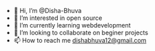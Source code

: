 - 👋 Hi, I’m @Disha-Bhuva
- 👀 I’m interested in open source
- 🌱 I’m currently learning webdevelopment
- 💞️ I’m looking to collaborate on beginer projects
- 📫 How to reach me dishabhuva12@gmail.com

<!---
Disha-Bhuva/Disha-Bhuva is a ✨ special ✨ repository because its `README.md` (this file) appears on your GitHub profile.
You can click the Preview link to take a look at your changes.
--->
